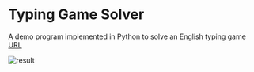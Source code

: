# Typing Game Solver

A demo program implemented in Python to solve an English typing game [URL](https://10fastfingers.com/typing-test/english)


![result](https://github.com/harupy/typing_game/blob/master/video.gif)
